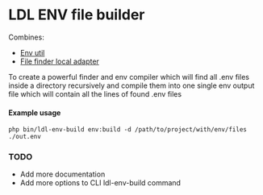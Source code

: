 # LDL ENV file builder

Combines:

- [Env util](https://github.com/ldl-php/ldl-env-util)
- [File finder local adapter](https://github.com/ldl-php/ldl-file-finder-adapter-local)

To create a powerful finder and env compiler which will find all .env files inside a directory recursively
and compile them into one single env output file which will contain all the lines of found .env files

#### Example usage

```
php bin/ldl-env-build env:build -d /path/to/project/with/env/files ./out.env
```

### TODO 

- Add more documentation
- Add more options to CLI ldl-env-build command